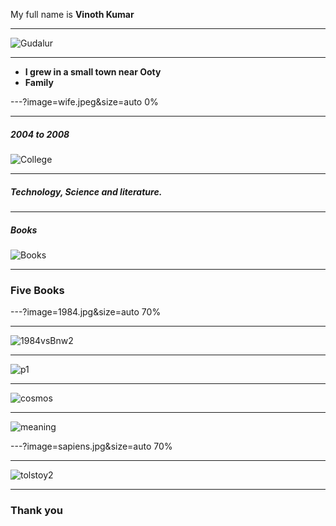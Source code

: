 My full name is **Vinoth Kumar**

---

![Gudalur](gudalur.jpg)

---

* **I grew in a small town near Ooty** 
* **Family**

---?image=wife.jpeg&size=auto 0%

---
##### 2004 to 2008
![College](cit.jpg)

---

##### Technology, Science and literature.

---

##### Books

![Books](books.jpg)

---

### Five Books 

---?image=1984.jpg&size=auto 70%

---

![1984vsBnw2](p31.jpg)

---

![p1](p1.jpg)

---

![cosmos](cosmos.jpg)

---

![meaning](meaning.jpg)


---?image=sapiens.jpg&size=auto 70%

---
![tolstoy2](tolstoy2.jpg)

---

### Thank you












